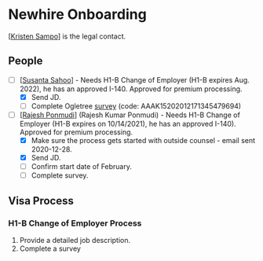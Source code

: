 # Newhire Onboarding

[[Kristen Sampo]] is the legal contact.
## People

- [ ] [[Susanta Sahoo]] - Needs H1-B Change of Employer (H1-B expires Aug. 2022), he  has an approved I-140. Approved for premium processing.
  - [x] Send JD.
  - [ ] Complete Ogletree [survey](https://app01.visatrax.com/Corpdocs/dcqtext.aspx?QOrgId=Ogtree&q=hRQcc3mKKWEWVifdEB8FC0jrlEQ7jLc90IqNLxusezY%3d&QQstInd=AdvStKt) (code: AAAK15202012171345479694)
- [ ] [[Rajesh Ponmudi]] (Rajesh Kumar Ponmudi) - Needs H1-B Change of Employer (H1-B expires on 10/14/2021), he has an approved I-140). Approved for premium processing.
  - [x] Make sure the process gets started with outside counsel - email sent 2020-12-28.
  - [x] Send JD.
  - [ ] Confirm start date of February.
  - [ ] Complete survey.

## Visa Process

### H1-B Change of Employer Process

1. Provide a detailed job description.
2. Complete a survey

[//begin]: # "Autogenerated link references for markdown compatibility"
[Kristen Sampo]: kristen-sampo.md "Kristen Sampo"
[Susanta Sahoo]: susanta-sahoo.md "Susanta Sahoo"
[Rajesh Ponmudi]: rajesh-ponmudi.md "Rajesh Ponmudi"
[//end]: # "Autogenerated link references"